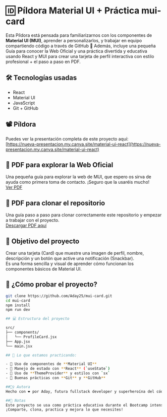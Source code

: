 # 🆔 Píldora Material UI + Práctica mui-card  
Esta Píldora está pensada para familiarizarnos con los componentes de **Material UI (MUI)**, aprender a personalizarlos, y trabajar en equipo compartiendo código a través de GitHub 🚀 Además, incluye una pequeña Guía para conocer la Web Oficial y una práctica divertida y educativa usando React y MUI para crear una tarjeta de perfil interactiva con estilo profesional + el paso a paso en PDF.

## 🛠️ Tecnologías usadas  
- React  
- Material UI  
- JavaScript  
- Git + GitHub  

## 📽️ Píldora  
Puedes ver la presentación completa de este proyecto aquí:  
[https://nueva-presentacion.my.canva.site/material-ui-react](https://nueva-presentacion.my.canva.site/material-ui-react)  

## 📝 PDF para explorar la Web Oficial  
Una pequeña guía para explorar la web de MUI, que espero os sirva de ayuda como primera toma de contacto. ¡Seguro que la usaréis mucho!  
[Ver PDF](https://github.com/Aday25/mui-card/blob/main/public/pasos-web-mui.pdf)  

## 📝 PDF para clonar el repositorio  
Una guía paso a paso para clonar correctamente este repositorio y empezar a trabajar con el proyecto.  
[Descargar PDF aquí](https://raw.githubusercontent.com/Aday25/mui-card/main/public/clonar-repositorio-git.pdf)  

## 🎯 Objetivo del proyecto  
Crear una tarjeta (Card) que muestre una imagen de perfil, nombre, descripción y un botón que active una notificación (Snackbar).  
Es una forma sencilla y visual de aprender cómo funcionan los componentes básicos de Material UI.

## 🧪 ¿Cómo probar el proyecto?  
```bash
git clone https://github.com/Aday25/mui-card.git
cd mui-card
npm install
npm run dev

## 💻 Estructura del proyecto

src/
├── components/
│   └── ProfileCard.jsx
├── App.jsx
└── main.jsx

## 🧠 Lo que estamos practicando:

- 🧩 Uso de componentes de **Material UI**
- 🔄 Manejo de estado con **React** (`useState`)
- 🎨 Uso de **ThemeProvider** y estilos con `sx`
- 🧪 Buenas prácticas con **Git** y **GitHub**

##🧙‍♀️ Autora
Hecho con ❤️ por Aday, futura fullstack developer y superheroína del código.

##📌 Notas
Este proyecto se usa como práctica educativa durante el Bootcamp intensivo de Desarrollo Web Fullstack.
¡Comparte, clona, practica y mejora lo que necesites!

